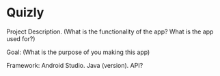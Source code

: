 # Quizly

Project Description.
(What is the functionality of the app? What is the app used for?)

Goal:
(What is the purpose of you making this app)

Framework:
Android Studio.
Java (version).
API?
